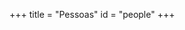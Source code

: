 +++
title = "Pessoas"
id = "people"
+++

<!--
id = "people" aponta para o arquivo ./themes/hugo-universal-theme/layouts/partials/people.html.
Os arquivos YAML devem estar no diretório ./data/pessoas.
As imagens de perfil devem estar no diretório ./static/img/people.
-->
